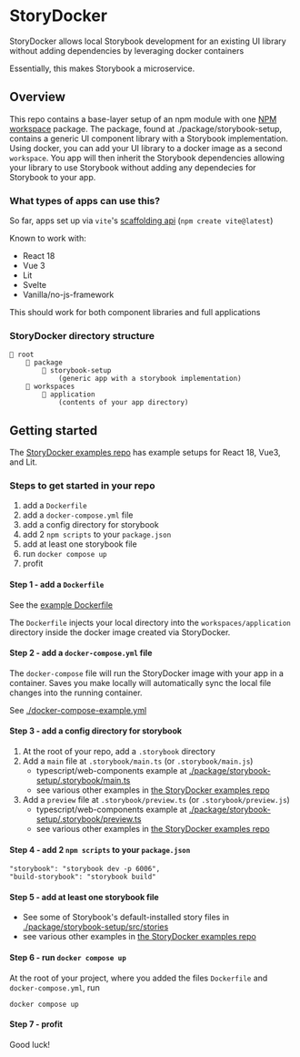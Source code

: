 # StoryDocker

StoryDocker allows local Storybook development for an existing UI library without adding dependencies by leveraging docker containers

Essentially, this makes Storybook a microservice.

## Overview

This repo contains a base-layer setup of an npm module with one [NPM workspace](https://docs.npmjs.com/cli/v9/using-npm/workspaces?v=true) package. The package, found at ./package/storybook-setup, contains a generic UI component library with a Storybook implementation. Using docker, you can add your UI library to a docker image as a second `workspace`. You app will then inherit the Storybook dependencies allowing your library to use Storybook without adding any dependecies for Storybook to your app.

### What types of apps can use this?

So far, apps set up via `vite`'s [scaffolding api](https://vitejs.dev/guide/#scaffolding-your-first-vite-project) (`npm create vite@latest`)

Known to work with:

* React 18
* Vue 3
* Lit
* Svelte
* Vanilla/no-js-framework

This should work for both component libraries and full applications

### StoryDocker directory structure

```
📂 root
    📂 package
        📂 storybook-setup
            (generic app with a storybook implementation)
    📂 workspaces
        📂 application
            (contents of your app directory)
```

## Getting started

The [StoryDocker examples repo](https://github.com/storydocker/StoryDocker-examples) has example setups for React 18, Vue3, and Lit.

### Steps to get started in your repo

1. add a `Dockerfile` 
2. add a `docker-compose.yml` file
3. add a config directory for storybook
4. add 2 `npm scripts` to your `package.json`
5. add at least one storybook file
6. run `docker compose up`
7. profit

#### Step 1 - add a `Dockerfile`

See the [example Dockerfile](./Dockerfile.example)

The `Dockerfile` injects your local directory into the `workspaces/application` directory inside the docker image created via StoryDocker.

#### Step 2 - add a `docker-compose.yml` file

The `docker-compose` file will run the StoryDocker image with your app in a container. Saves you make locally will automatically sync the local file changes into the running container.

See [./docker-compose-example.yml](./docker-compose-example.yml)

#### Step 3 - add a config directory for storybook

1. At the root of your repo, add a `.storybook` directory
2. Add a `main` file at `.storybook/main.ts` (or `.storybook/main.js`)
   * typescript/web-components example at [./package/storybook-setup/.storybook/main.ts](./package/storybook-setup/.storybook/main.ts)
   * see various other examples in [the StoryDocker examples repo](https://github.com/StoryDocker/StoryDocker-examples)
3. Add a `preview` file at `.storybook/preview.ts` (or `.storybook/preview.js`)
   * typescript/web-components example at [./package/storybook-setup/.storybook/preview.ts](./package/storybook-setup/.storybook/preview.ts)
   * see various other examples in [the StoryDocker examples repo](https://github.com/StoryDocker/StoryDocker-examples)

#### Step 4 - add 2 `npm scripts` to your `package.json`

```
"storybook": "storybook dev -p 6006",
"build-storybook": "storybook build"
```

#### Step 5 - add at least one storybook file

* See some of Storybook's default-installed story files in [./package/storybook-setup/src/stories](./package/storybook-setup/src/stories)
* see various other examples in [the StoryDocker examples repo](https://github.com/StoryDocker/StoryDocker-examples)

#### Step 6 - run `docker compose up`

At the root of your project, where you added the files `Dockerfile` and `docker-compose.yml`, run

`docker compose up`

#### Step 7 - profit

Good luck!
